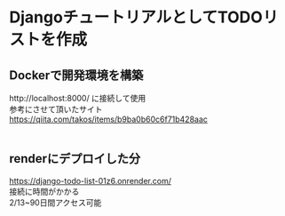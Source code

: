 # DjangoチュートリアルとしてTODOリストを作成<br>

## Dockerで開発環境を構築<br>
http://localhost:8000/ に接続して使用<br>
参考にさせて頂いたサイト
https://qiita.com/takos/items/b9ba0b60c6f71b428aac<br>
<br>
## renderにデプロイした分<br>
https://django-todo-list-01z6.onrender.com/<br>
接続に時間がかかる<br>
2/13~90日間アクセス可能
